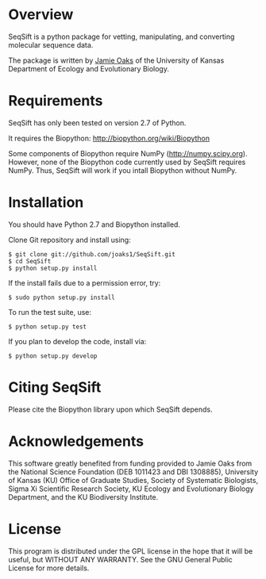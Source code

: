 Overview
========

SeqSift is a python package for vetting, manipulating, and converting molecular
sequence data. 

The package is written by [Jamie Oaks](http://www.phyletica.com) of the
University of Kansas Department of Ecology and Evolutionary Biology.

Requirements
============

SeqSift has only been tested on version 2.7 of Python.

It requires the Biopython: http://biopython.org/wiki/Biopython

Some components of Biopython require NumPy (http://numpy.scipy.org). However,
none of the Biopython code currently used by SeqSift requires NumPy. Thus,
SeqSift will work if you intall Biopython without NumPy.

Installation
============

You should have Python 2.7 and Biopython installed.

Clone Git repository and install using:

    $ git clone git://github.com/joaks1/SeqSift.git
    $ cd SeqSift
    $ python setup.py install

If the install fails due to a permission error, try:

    $ sudo python setup.py install

To run the test suite, use:

    $ python setup.py test

If you plan to develop the code, install via:

    $ python setup.py develop

Citing SeqSift
==============

Please cite the Biopython library upon which SeqSift depends.

Acknowledgements
================

This software greatly benefited from funding provided to Jamie Oaks from the
National Science Foundation (DEB 1011423 and DBI 1308885), University of Kansas
(KU) Office of Graduate Studies, Society of Systematic Biologists, Sigma Xi
Scientific Research Society, KU Ecology and Evolutionary Biology Department,
and the KU Biodiversity Institute.

License
=======

This program is distributed under the GPL license in the hope that it will be
useful, but WITHOUT ANY WARRANTY.  See the GNU General Public License for more
details.


